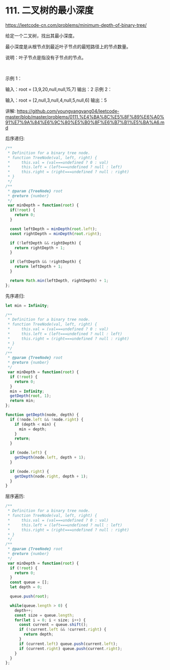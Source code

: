 # 111. 二叉树的最小深度

https://leetcode-cn.com/problems/minimum-depth-of-binary-tree/

给定一个二叉树，找出其最小深度。

最小深度是从根节点到最近叶子节点的最短路径上的节点数量。

说明：叶子节点是指没有子节点的节点。

 

示例 1：


输入：root = [3,9,20,null,null,15,7]
输出：2
示例 2：

输入：root = [2,null,3,null,4,null,5,null,6]
输出：5


讲解:
https://github.com/youngyangyang04/leetcode-master/blob/master/problems/0111.%E4%BA%8C%E5%8F%89%E6%A0%91%E7%9A%84%E6%9C%80%E5%B0%8F%E6%B7%B1%E5%BA%A6.md


后序递归:
```js
/**
 * Definition for a binary tree node.
 * function TreeNode(val, left, right) {
 *     this.val = (val===undefined ? 0 : val)
 *     this.left = (left===undefined ? null : left)
 *     this.right = (right===undefined ? null : right)
 * }
 */
/**
 * @param {TreeNode} root
 * @return {number}
 */
 var minDepth = function(root) {
  if(!root) {
    return 0;
  }

  const leftDepth = minDepth(root.left);
  const rightDepth = minDepth(root.right);

  if (!leftDepth && rightDepth) {
    return rightDepth + 1;
  }

  if (leftDepth && !rightDepth) {
    return leftDepth + 1;
  }

  return Math.min(leftDepth, rightDepth) + 1;
};
```


先序递归:
```js
let min = Infinity;

/**
 * Definition for a binary tree node.
 * function TreeNode(val, left, right) {
 *     this.val = (val===undefined ? 0 : val)
 *     this.left = (left===undefined ? null : left)
 *     this.right = (right===undefined ? null : right)
 * }
 */
/**
 * @param {TreeNode} root
 * @return {number}
 */
 var minDepth = function(root) {
  if (!root) {
    return 0;
  }
  min = Infinity;
  getDepth(root, 1);
  return min;
};

function getDepth(node, depth) {
  if (!node.left && !node.right) {
    if (depth < min) {
      min = depth;
    }
    return;
  }

  if (node.left) {
    getDepth(node.left, depth + 1);
  }

  if (node.right) {
    getDepth(node.right, depth + 1);
  }
}
```


层序遍历:
```js
/**
 * Definition for a binary tree node.
 * function TreeNode(val, left, right) {
 *     this.val = (val===undefined ? 0 : val)
 *     this.left = (left===undefined ? null : left)
 *     this.right = (right===undefined ? null : right)
 * }
 */
/**
 * @param {TreeNode} root
 * @return {number}
 */
 var minDepth = function(root) {
  if (!root) {
    return 0;
  }
  const queue = [];
  let depth = 0;

  queue.push(root);

  while(queue.length > 0) {
    depth++;
    const size = queue.length;
    for(let i = 0; i < size; i++) {
      const current = queue.shift();
      if (!current.left && !current.right) {
        return depth;
      }
      if (current.left) queue.push(current.left);
      if (current.right) queue.push(current.right);
    }
  }
};
```

